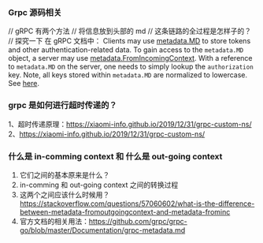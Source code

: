 ### Grpc 源码相关

// gRPC 有两个方法
// 将信息放到头部的 md 
// 这条链路的全过程是怎样子的？
// 探究一下
在 gRPC 文档中：
Clients may use
[metadata.MD](https://godoc.org/google.golang.org/grpc/metadata#MD)
to store tokens and other authentication-related data. To gain access to the
`metadata.MD` object, a server may use
[metadata.FromIncomingContext](https://godoc.org/google.golang.org/grpc/metadata#FromIncomingContext).
With a reference to `metadata.MD` on the server, one needs to simply lookup the
`authorization` key. Note, all keys stored within `metadata.MD` are normalized
to lowercase. See [here](https://godoc.org/google.golang.org/grpc/metadata#New).


### grpc 是如何进行超时传递的？
1、超时传递原理：https://xiaomi-info.github.io/2019/12/31/grpc-custom-ns/ 
2、https://xiaomi-info.github.io/2019/12/31/grpc-custom-ns/

### 什么是 in-comming context 和 什么是 out-going context 
1. 它们之间的基本原来是什么？
2.  in-comming 和 out-going context 之间的转换过程
3. 这两个之间应该什么时候用？https://stackoverflow.com/questions/57060602/what-is-the-difference-between-metadata-fromoutgoingcontext-and-metadata-frominc 
4. 官方文档的相关用法：https://github.com/grpc/grpc-go/blob/master/Documentation/grpc-metadata.md
